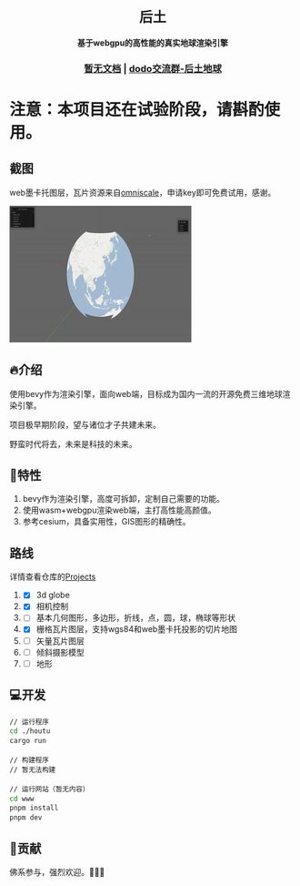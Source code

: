 <div align="center">

  <h1><code>后土</code></h1>

  <strong>基于webgpu的高性能的真实地球渲染引擎</strong>

  <h3>
    <a href="#">暂无文档</a>
    <span> | </span>
    <a href="https://imdodo.com/s/211509">dodo交流群-后土地球</a>
  </h3>
</div>

# **注意：本项目还在试验阶段，请斟酌使用。**

## 截图

web墨卡托图层，瓦片资源来自[omniscale](https://maps.omniscale.net)，申请key即可免费试用，感谢。

![瓦片网格](./www/public/assets/i53pd-qxcsr.gif)

## 🔥介绍
使用bevy作为渲染引擎，面向web端，目标成为国内一流的开源免费三维地球渲染引擎。

项目极早期阶段，望与诸位才子共建未来。

野蛮时代将去，未来是科技的未来。
## 🚀特性
1. bevy作为渲染引擎，高度可拆卸，定制自己需要的功能。
2. 使用wasm+webgpu渲染web端，主打高性能高颜值。
3. 参考cesium，具备实用性，GIS图形的精确性。
## 路线
详情查看仓库的[Projects](https://github.com/users/catnuko/projects/1)
1. - [x] 3d globe
2. - [x] 相机控制
3. - [ ] 基本几何图形，多边形，折线，点，圆，球，椭球等形状
4. - [x] 栅格瓦片图层，支持wgs84和web墨卡托投影的切片地图
5. - [ ] 矢量瓦片图层
6. - [ ] 倾斜摄影模型
7. - [ ] 地形
## 💻开发
```bash
// 运行程序
cd ./houtu
cargo run

// 构建程序
// 暂无法构建

// 运行网站（暂无内容）
cd www
pnpm install
pnpm dev
```

## 💓贡献
佛系参与，强烈欢迎。👏👏👏
